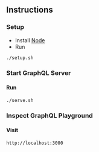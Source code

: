 ## Instructions

### Setup 
- Install [Node](https://nodejs.org/en)
- Run
```bash
./setup.sh
```

### Start GraphQL Server
#### Run
```bash
./serve.sh
```

### Inspect GraphQL Playground
#### Visit 
```
http://localhost:3000
```